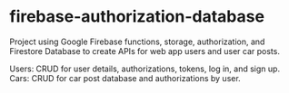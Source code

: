 # firebase-authorization-database

Project using Google Firebase functions, storage, authorization, and Firestore Database to create
APIs for web app users and user car posts.

Users:  CRUD for user details, authorizations, tokens, log in, and sign up. 
Cars: CRUD for car post database and authorizations by user.
